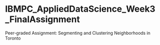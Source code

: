 # IBMPC_AppliedDataScience_Week3_FinalAssignment
Peer-graded Assignment: Segmenting and Clustering Neighborhoods in Toronto
